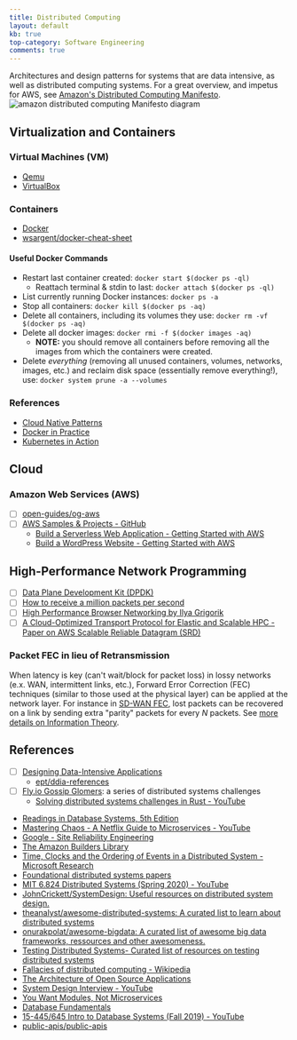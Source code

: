 ```yaml
---
title: Distributed Computing
layout: default
kb: true
top-category: Software Engineering
comments: true
---
```


Architectures and design patterns for systems that are data intensive, as well as distributed computing systems. For a great overview, and impetus for AWS, see [Amazon's Distributed Computing Manifesto](https://www.allthingsdistributed.com/2022/11/amazon-1998-distributed-computing-manifesto.html).
![amazon distributed computing Manifesto diagram](https://www.allthingsdistributed.com/images/dcm-workflow-hi-res.jpg)

## Virtualization and Containers

### Virtual Machines (VM)

* [Qemu](http://wiki.qemu-project.org/Main_Page)
* [VirtualBox](https://www.virtualbox.org/wiki/VirtualBox)

### Containers

* [Docker](https://www.docker.com/)
* [wsargent/docker-cheat-sheet](https://github.com/wsargent/docker-cheat-sheet)

#### Useful Docker Commands

* Restart last container created: `docker start $(docker ps -ql)`
  + Reattach terminal & stdin to last: `docker attach $(docker ps -ql)`
* List currently running Docker instances: `docker ps -a`
* Stop all containers: `docker kill $(docker ps -aq)`
* Delete all containers, including its volumes they use: `docker rm -vf $(docker ps -aq)`
* Delete all docker images: `docker rmi -f $(docker images -aq)`
  + **NOTE:** you should remove all containers before removing all the images from which the containers were created.
* Delete _everything_ (removing all unused containers, volumes, networks, images, etc.) and reclaim disk space (essentially remove everything!), use: `docker system prune -a --volumes`

### References

* [Cloud Native Patterns](https://www.manning.com/books/cloud-native-patterns)
* [Docker in Practice](https://www.manning.com/books/docker-in-practice)
* [Kubernetes in Action](https://www.manning.com/books/kubernetes-in-action)


## Cloud

### Amazon Web Services (AWS)

- [ ] [open-guides/og-aws](https://github.com/open-guides/og-aws)
- [ ] [AWS Samples & Projects - GitHub](https://github.com/aws-samples)
    + [Build a Serverless Web Application - Getting Started with AWS](https://aws.amazon.com/getting-started/hands-on/build-serverless-web-app-lambda-apigateway-s3-dynamodb-cognito/)
    + [Build a WordPress Website - Getting Started with AWS](https://aws.amazon.com/getting-started/hands-on/build-wordpress-website/)


## High-Performance Network Programming

* [ ] [Data Plane Development Kit (DPDK)](https://www.dpdk.org/)
* [ ] [How to receive a million packets per second](https://blog.cloudflare.com/how-to-receive-a-million-packets/)
* [ ] [High Performance Browser Networking by Ilya Grigorik](https://hpbn.co/)
* [ ] [A Cloud-Optimized Transport Protocol for Elastic and Scalable HPC - Paper on AWS Scalable Reliable Datagram (SRD)](https://assets.amazon.science/a6/34/41496f64421faafa1cbe301c007c/a-cloud-optimized-transport-protocol-for-elastic-and-scalable-hpc.pdf)

### Packet FEC in lieu of Retransmission

When latency is key (can't wait/block for packet loss) in lossy networks (e.x. WAN, intermittent links, etc.), Forward Error Correction (FEC) techniques (similar to those used at the physical layer) can be applied at the network layer. For instance in [SD-WAN FEC](https://live.paloaltonetworks.com/t5/prisma-sd-wan-articles/prisma-sd-wan-forward-error-correction/ta-p/554608), lost packets can be recovered on a link by sending extra "parity" packets for every $N$ packets. See [more details on Information Theory](../math_and_signal_processing/info_theory.html).



## References

* [ ] [Designing Data-Intensive Applications](https://dataintensive.net/)
  + [ept/ddia-references](https://github.com/ept/ddia-references)
* [ ] [Fly.io Gossip Glomers](https://fly.io/dist-sys/): a series of distributed systems challenges
  + [Solving distributed systems challenges in Rust - YouTube](https://www.youtube.com/watch?v=gboGyccRVXI)
* [Readings in Database Systems, 5th Edition](http://www.redbook.io/)
* [Mastering Chaos - A Netflix Guide to Microservices - YouTube](https://www.youtube.com/watch?v=CZ3wIuvmHeM)
* [Google - Site Reliability Engineering](https://sre.google/books/)
* [The Amazon Builders Library](https://aws.amazon.com/builders-library/)
* [Time, Clocks and the Ordering of Events in a Distributed System - Microsoft Research](https://www.microsoft.com/en-us/research/publication/time-clocks-ordering-events-distributed-system/)
* [Foundational distributed systems papers](http://muratbuffalo.blogspot.com/2021/02/foundational-distributed-systems-papers.html)
* [MIT 6.824 Distributed Systems (Spring 2020) - YouTube](https://www.youtube.com/playlist?list=PLrw6a1wE39_tb2fErI4-WkMbsvGQk9_UB)
* [JohnCrickett/SystemDesign: Useful resources on distributed system design.](https://github.com/JohnCrickett/SystemDesign)
* [theanalyst/awesome-distributed-systems: A curated list to learn about distributed systems](https://github.com/theanalyst/awesome-distributed-systems)
* [onurakpolat/awesome-bigdata: A curated list of awesome big data frameworks, ressources and other awesomeness.](https://github.com/onurakpolat/awesome-bigdata)
* [Testing Distributed Systems- Curated list of resources on testing distributed systems](https://asatarin.github.io/testing-distributed-systems/)
* [Fallacies of distributed computing - Wikipedia](https://en.wikipedia.org/wiki/Fallacies_of_distributed_computing)
* [The Architecture of Open Source Applications](https://www.aosabook.org/en/index.html)
* [System Design Interview - YouTube](https://www.youtube.com/c/SystemDesignInterview)
* [You Want Modules, Not Microservices](http://blogs.newardassociates.com/blog/2023/you-want-modules-not-microservices.html)
* [Database Fundamentals](https://tontinton.com/posts/database-fundementals/)
* [15-445/645 Intro to Database Systems (Fall 2019) - YouTube](https://www.youtube.com/playlist?list=PLSE8ODhjZXjbohkNBWQs_otTrBTrjyohi)
* [public-apis/public-apis](https://github.com/public-apis/public-apis)
